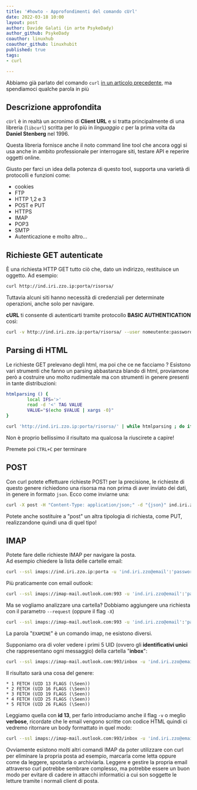 ```yaml
---
title: '#howto - Approfondimenti del comando cUrl' 
date: 2022-03-18 10:00
layout: post 
author: Davide Galati (in arte PsykeDady)
author_github: PsykeDady
coauthor: linuxhub
coauthor_github: linuxhubit
published: true
tags: 
- curl

---
```


Abbiamo già parlato del comando `curl` [in un articolo precedente](https://linuxhub.it/articles/howto-utilizzo-del-comando-curl/), ma spendiamoci qualche parola in più

## Descrizione approfondita

`cUrl` è in realtà un acronimo di **Client URL** e si tratta principalmente di una libreria (`libcurl`) scritta per lo più in *linguaggio c* per la prima volta da **Daniel Stenberg** nel 1996.

Questa libreria fornisce anche il noto command line tool che ancora oggi si usa anche in ambito professionale per interrogare siti, testare API e reperire oggetti online. 

Giusto per farci un idea della potenza di questo tool, supporta una varietà di protocolli e funzioni come: 

- cookies
- FTP
- HTTP 1,2 e 3
- POST e PUT 
- HTTPS
- IMAP
- POP3
- SMTP
- Autenticazione e molto altro...

##  Richieste GET autenticate

È una richiesta HTTP GET tutto ciò che, dato un indirizzo, restituisce un oggetto. Ad esempio: 

```bash
curl http://ind.iri.zzo.ip:porta/risorsa/
```



Tuttavia alcuni siti hanno necessità di credenziali per determinate operazioni, anche solo per navigare. 

**cURL** ti consente di autenticarti tramite protocollo **BASIC AUTHENTICATION** così: 

```bash
curl -v http://ind.iri.zzo.ip:porta/risorsa/ --user nomeutente:password
```



## Parsing di HTML

Le richieste GET prelevano degli html, ma poi che ce ne facciamo ? Esistono vari strumenti che fanno un parsing abbastanza blando di html, proviamone però a costruire uno molto rudimentale ma con strumenti in genere presenti in tante distribuzioni: 

```bash
htmlparsing () {            
        local IFS='>'
        read -d '<' TAG VALUE
        VALUE="$(echo $VALUE | xargs -0)"
}

curl 'http://ind.iri.zzo.ip:porta/risorsa/' | while htmlparsing ; do if [[ "$VALUE" != "" ]]; then echo $VALUE;fi  ; done
```

Non è proprio bellissimo il risultato ma qualcosa la riuscirete a capire!  

Premete poi `CTRL+C` per terminare  

## POST 

Con curl potete effettuare richieste POST! per la precisione, le richieste di questo genere richiedono una risorsa ma non prima di aver inviato dei dati, in genere in formato `json`.
Ecco come inviarne una: 

```bash
curl -X post -H "Content-Type: application/json;" -d "{json}" ind.iri.zzo.ip
```



Potete anche sostituire a "post" un altra tipologia di richiesta, come PUT, realizzandone quindi una di quel tipo!

## IMAP 

Potete fare delle richieste IMAP per navigare la posta.  
Ad esempio chiedere la lista delle cartelle email:

```bash
curl --ssl imaps://ind.iri.zzo.ip:porta -u 'ind.iri.zzo@email':'password'
```


Più praticamente con email outlook: 

```bash
curl --ssl imaps://imap-mail.outlook.com:993 -u 'ind.iri.zzo@email':'password'  
```


Ma se vogliamo analizzare una cartella? Dobbiamo aggiungere una richiesta con il parametro `--request` (oppure il flag `-X`)

```bash
curl --ssl imaps://imap-mail.outlook.com:993 -u 'ind.iri.zzo@email':'password'  --request "EXAMINE nomecartella"
```

La parola "`EXAMINE`" è un comando imap, ne esistono diversi.  

Supponiamo ora di voler vedere i primi 5 UID (ovvero gli **identificativi unici** che rappresentano ogni messaggio) della cartella "**inbox**": 

```bash
curl --ssl imaps://imap-mail.outlook.com:993/inbox -u 'ind.iri.zzo@email':'password'  -X "fetch 1:5 (UID FLAGS)"
```

 Il risultato sarà una cosa del genere: 

```
* 1 FETCH (UID 13 FLAGS (\Seen))
* 2 FETCH (UID 16 FLAGS (\Seen))
* 3 FETCH (UID 19 FLAGS (\Seen))
* 4 FETCH (UID 25 FLAGS (\Seen))
* 5 FETCH (UID 26 FLAGS (\Seen))
```

Leggiamo quella con **id 13**, per farlo introduciamo anche il flag `-v` o meglio **verbose**, ricordate che le email vengono scritte con codice HTML quindi ci vedremo ritornare un body formattato in quel modo:

```bash
curl --ssl imaps://imap-mail.outlook.com:993/inbox -u 'ind.iri.zzo@email':'password' -X "FETCH 1 BODY.PEEK[]" -v
```

Ovviamente esistono molti altri comandi IMAP da poter utilizzare con curl per eliminare la propria posta ad esempio, marcarla come letta oppure come da leggere, spostarla o archiviarla. Leggere e gestire la propria email attraverso curl potrebbe sembrare complesso, ma potrebbe essere un buon modo per evitare di cadere in attacchi informatici a cui son soggette le letture tramite i normali client di posta.

